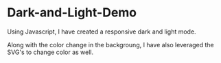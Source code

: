 # Dark-and-Light-Demo
Using Javascript, I have created a responsive dark and light mode.

Along with the color change in the backgroung, I have also leveraged the SVG's to change color as well.
